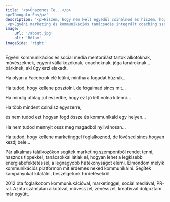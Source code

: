 ```yaml
---
title: '<p>Önazonos Te...</p>
<p>Támogató Én</p>'
description: '<p>Hiszem, hogy nem kell egyedül csinálnod és hiszem, hogy te tudod a legjobban!</p>
 <p>Egyéni marketing és kommunikációs tanácsadás integrált coaching szemlélettel.</p>'
image: 
    url: '/about.jpg'
    alt: 'Rólam'
imageSide: 'right'
---
```

Egyéni kommunikációs és social media mentorálást tartok alkotóknak, művészeknek, egyéni vállalkozóknak, coachoknak, jóga tanároknak... bárkinek, aki úgy érzi elakadt.



Ha olyan a Facebook elé leülni, mintha a fogadat húznák...

Ha tudod, hogy kellene posztolni, de fogalmad sincs mit...

Ha mindig utólag jut eszedbe, hogy ezt jó lett volna kitenni...

Ha több mindent csinálsz egyszerre,

és nem tudod ezt hogyan fogd össze és kommunikáld egy helyen...

Ha nem tudod mennyit ossz meg magadból nyilvánosan...

Ha tudod, hogy kellene marketinggel foglalkoznod, de lövésed sincs hogyan kezdj bele...



Pár alkalmas találkozókon segítek marketing szempontból rendet tenni, hasznos tippekkel, tanácsokkal látlak el, hogyan lehet a legkisebb energiabefektetéssel, a legnagyobb hatékonyságot elérni. Elmondom melyik kommunikációs platformon mit érdemes neked kommunikálni. Segítek kampányokat kitalálni, beszélgetünk hirdetésekről.



2012 óta foglalkozom kommuniukációval, marketinggel, social mediával, PR-ral. Azóta számtalan alkotóval, művésszel, zenésszel, kreatívval dolgoztam már együtt.


